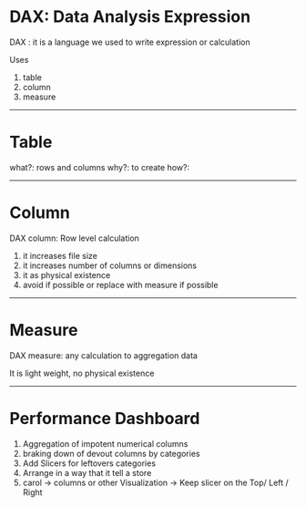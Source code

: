 # DAX: Data Analysis Expression

DAX : it is a language we used to write expression or calculation

Uses
1. table
2. column
3. measure
---
# Table
what?: rows and columns
why?: to create 
how?: 

---
# Column
DAX column: Row level calculation
1. it increases file size
2. it increases number of columns or dimensions
3. it as physical existence
4. avoid if possible or replace with measure if  possible

---
# Measure
DAX  measure: any calculation to aggregation data 

It is light weight, no physical existence 

---
# Performance Dashboard

1. Aggregation of impotent numerical columns 
2. braking down of devout columns by categories
3. Add Slicers for leftovers categories
4. Arrange in a way that it tell a store
5. carol -> columns or other Visualization -> Keep slicer on the Top/ Left / Right
